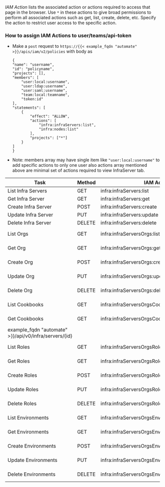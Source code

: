 *IAM Action* lists the associated action or actions required to access that page in the browser. 
Use `*` in these actions to give broad permissions to perform all associated actions such as get, list, create, delete, etc.
Specify the action to restrict user access to the specific action.

### How to assign IAM Actions to user/teams/api-token

 *  Make a `post` request to `https://{{< example_fqdn "automate" >}}/apis/iam/v2/policies`
    with body as 

    ```
    {
    "name": "username",
    "id": "policyname",
    "projects": [],
    "members": [
        "user:local:username",
        "user:ldap:username",
        "user:saml:username",
        "team:local:teamname",
        "token:id"
    ],
    "statements": [
        {
            "effect": "ALLOW",
            "actions": [
                "infra:infraServers:list",
                "infra:nodes:list"
            ],
            "projects": ["*"]
        }
    ]
    }
    ```

- Note: members array may have single item like `"user:local:username"` to add specific actions to only one user also actions array mentioned above are minimal set of actions required to view InfraServer tab.



| Task | Method     | IAM Action | API endpoint  | URL      |
| ------| ---------- | --------- | ------------- | --------- |
| List Infra Servers | GET | infra:infraServers:list | /api/v0/infra/servers | https://{{< example_fqdn "automate" >}}/api/v0/infra/servers |
| Get Infra Server | GET | infra:infraServers:get | /api/v0/infra/servers/{id} | https://{{< example_fqdn "automate" >}}/api/v0/infra/servers/{id} |
| Create Infra Server | POST | infra:infraServers:create | /api/v0/infra/servers | https://{{< example_fqdn "automate" >}}/api/v0/infra/servers |
| Update Infra Server | PUT | infra:infraServers:update | /api/v0/infra/servers/{id} | https://{{< example_fqdn "automate" >}}/api/v0/infra/servers/{id} |
| Delete Infra Server | DELETE | infra:infraServers:delete | /api/v0/infra/servers/{id} | https://{{< example_fqdn "automate" >}}/api/v0/infra/servers/{id} |
| List Orgs | GET | infra:infraServersOrgs:list | /api/v0/infra/servers/{server_id}/orgs | https://{{< example_fqdn "automate" >}}/api/v0/infra/servers/{server_id}/orgs |
| Get Org | GET | infra:infraServersOrgs:get | /api/v0/infra/servers/{server_id}/orgs/{id} | https://{{< example_fqdn "automate" >}}/api/v0/infra/servers/{server_id}/orgs/{id} |
| Create Org | POST | infra:infraServersOrgs:create,iam:projects:assign | /api/v0/infra/servers/{server_id}/orgs | https://{{< example_fqdn "automate" >}}/api/v0/infra/servers/{server_id}/orgs |
| Update Org | PUT | infra:infraServersOrgs:update | /api/v0/infra/servers/{server_id}/orgs/{id}  | https://{{< example_fqdn "automate" >}}/api/v0/infra/servers/{server_id}/orgs/{id} |
| Delete Org | DELETE | infra:infraServersOrgs:delete | /api/v0/infra/servers/{server_id}/orgs/{id} | https://{{< example_fqdn "automate" >}}/api/v0/infra/servers/{server_id}/orgs/{id} |
| List Cookbooks | GET | infra:infraServersOrgsCookbooks:list | /api/v0/infra/servers/{server_id}/orgs/{org_id}/cookbooks | https://{{< example_fqdn "automate" >}}/api/v0/infra/servers/{server_id}/orgs/{org_id}/cookbooks |
| Get Cookbooks | GET | infra:infraServersOrgsCookbooks:get | /api/v0/infra/servers/{server_id}/orgs/{org_id}/cookbooks/{name} | https://{{< example_fqdn "automate" >}}/api/v0/infra/servers/{server_id}/orgs/{org_id}/cookbooks/{name} |
example_fqdn "automate" >}}/api/v0/infra/servers/{id} |
| List Roles | GET | infra:infraServersOrgsRoles:list | /api/v0/infra/servers/{id}/orgs/{org_id}/roles | https://{{< example_fqdn "automate" >}}/api/v0/infra/servers/{id}/orgs/{org_id}/roles |
| Get Roles | GET | infra:infraServersOrgsRoles:get | /api/v0/infra/servers/{id}/orgs/{org_id}/roles/{name} | https://{{< example_fqdn "automate" >}}/api/v0/infra/servers/{id}/orgs/{org_id}/roles/{name} |
| Create Roles | POST | infra:infraServersOrgsRoles:create | /api/v0/infra/servers/{id}/orgs/{org_id}/roles | https://{{< example_fqdn "automate" >}}/api/v0/infra/servers/{id}/orgs/{org_id}/roles |
| Update Roles | PUT | infra:infraServersOrgsRoles:update | /api/v0/infra/servers/{id}/orgs/{org_id}/roles/{name} | https://{{< example_fqdn "automate" >}}/api/v0/infra/servers/{id}/orgs/{org_id}/roles/{name} |
| Delete Roles | DELETE | infra:infraServersOrgsRoles:delete | /api/v0/infra/servers/{id}/orgs/{org_id}/roles/{name} | https://{{< example_fqdn "automate" >}}/api/v0/infra/servers/{id}/orgs/{org_id}/roles/{name} |
| List Environments | GET | infra:infraServersOrgsEnvironments:list | /api/v0/infra/servers/{id}/orgs/{org_id}/environments | https://{{< example_fqdn "automate" >}}/api/v0/infra/servers/{id}/orgs/{org_id}/environments |
| Get Environments | GET | infra:infraServersOrgsEnvironments:get | /api/v0/infra/servers/{id}/orgs/{org_id}/environments/{name} | https://{{< example_fqdn "automate" >}}/api/v0/infra/servers/{id}/orgs/{org_id}/environments/{name} |
| Create Environments | POST | infra:infraServersOrgsEnvironments:create | /api/v0/infra/servers/{id}/orgs/{org_id}/environments | https://{{< example_fqdn "automate" >}}/api/v0/infra/servers/{id}/orgs/{org_id}/environments |
| Update Environments | PUT | infra:infraServersOrgsEnvironments:update | /api/v0/infra/servers/{id}/orgs/{org_id}/environments/{name} | https://{{< example_fqdn "automate" >}}/api/v0/infra/servers/{id}/orgs/{org_id}/environments/{name} |
| Delete Environments | DELETE | infra:infraServersOrgsEnvironments:delete | /api/v0/infra/servers/{id}/orgs/{org_id}/environments/{name} | https://{{< example_fqdn "automate" >}}/api/v0/infra/servers/{id}/orgs/{org_id}/environments/{name} |
